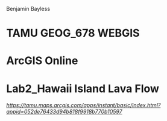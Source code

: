 Benjamin Bayless

# TAMU GEOG_678 WEBGIS

# ArcGIS Online


# Lab2_Hawaii Island Lava Flow

*https://tamu.maps.arcgis.com/apps/instant/basic/index.html?appid=052de76433d94b818f9918b770b10597*
